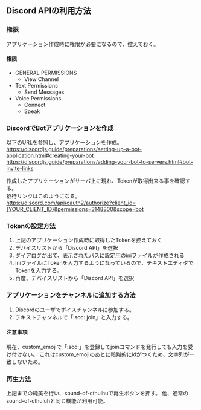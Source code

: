 ## Discord APIの利用方法

### 権限

アプリケーション作成時に権限が必要になるので、控えておく。

#### 権限
- GENERAL PERMISSIONS
  - View Channel
- Text Permissions
  - Send Messages
- Voice Permissions
  - Connect
  - Speak

### DiscordでBotアプリケーションを作成

以下のURLを参照し、アプリケーションを作成。  
https://discordjs.guide/preparations/setting-up-a-bot-application.html#creating-your-bot  
https://discordjs.guide/preparations/adding-your-bot-to-servers.html#bot-invite-links  
  
作成したアプリケーションがサーバ上に現れ、Tokenが取得出来る事を確認する。  
招待リンクはこのようになる。  
https://discord.com/api/oauth2/authorize?client_id={YOUR_CLIENT_ID}&permissions=3148800&scope=bot


### Tokenの設定方法

1. 上記のアプリケーション作成時に取得したTokenを控えておく
2. デバイスリストから「Discord API」を選択
3. ダイアログが出て、表示されたパスに設定用のiniファイルが作成される
4. iniファイルにTokenを入力するようになっているので、テキストエディタでTokenを入力する。
5. 再度、デバイスリストから「Discord API」を選択


### アプリケーションをチャンネルに追加する方法

1. Discordのユーザでボイスチャンネルに参加する。
2. テキストチャンネルで「:soc: join」と入力する。

#### 注意事項

現在、custom_emojiで「:soc:」を登録してjoinコマンドを発行しても入力を受け付けない。
これはcustom_emojiのあとに暗黙的にidがつくため、文字列が一致しないため。

### 再生方法

上記までの純美を行い、sound-of-cthulhuで再生ボタンを押す。
他、通常のsound-of-cthuluhと同じ機能が利用可能。

